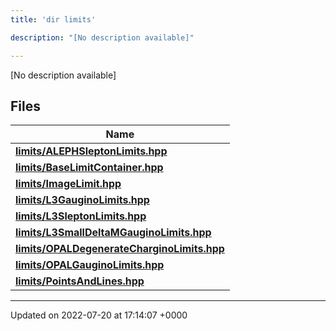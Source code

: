 ```yaml
---
title: 'dir limits'

description: "[No description available]"

---
```







[No description available]

## Files

| Name           |
| -------------- |
| **[limits/ALEPHSleptonLimits.hpp](/documentation/code/files/alephsleptonlimits_8hpp/#file-alephsleptonlimits.hpp)**  |
| **[limits/BaseLimitContainer.hpp](/documentation/code/files/baselimitcontainer_8hpp/#file-baselimitcontainer.hpp)**  |
| **[limits/ImageLimit.hpp](/documentation/code/files/imagelimit_8hpp/#file-imagelimit.hpp)**  |
| **[limits/L3GauginoLimits.hpp](/documentation/code/files/l3gauginolimits_8hpp/#file-l3gauginolimits.hpp)**  |
| **[limits/L3SleptonLimits.hpp](/documentation/code/files/l3sleptonlimits_8hpp/#file-l3sleptonlimits.hpp)**  |
| **[limits/L3SmallDeltaMGauginoLimits.hpp](/documentation/code/files/l3smalldeltamgauginolimits_8hpp/#file-l3smalldeltamgauginolimits.hpp)**  |
| **[limits/OPALDegenerateCharginoLimits.hpp](/documentation/code/files/opaldegeneratecharginolimits_8hpp/#file-opaldegeneratecharginolimits.hpp)**  |
| **[limits/OPALGauginoLimits.hpp](/documentation/code/files/opalgauginolimits_8hpp/#file-opalgauginolimits.hpp)**  |
| **[limits/PointsAndLines.hpp](/documentation/code/files/pointsandlines_8hpp/#file-pointsandlines.hpp)**  |






-------------------------------

Updated on 2022-07-20 at 17:14:07 +0000
